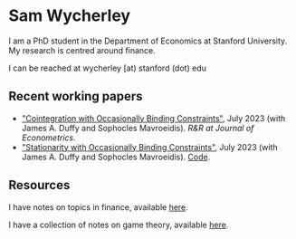 # Sam Wycherley

I am a PhD student in the Department of Economics at Stanford University. My research is centred around finance.

I can be reached at wycherley [at) stanford (dot) edu

## Recent working papers
- ["Cointegration with Occasionally Binding Constraints"](https://arxiv.org/abs/2211.09604), July 2023 (with James A. Duffy and Sophocles Mavroeidis). _R&R at Journal of Econometrics_.
- ["Stationarity with Occasionally Binding Constraints"](https://arxiv.org/abs/2307.06190), July 2023 (with James A. Duffy and Sophocles Mavroeidis). [Code](https://github.com/samwycherley/ThresholdStability.jl).

## Resources
I have notes on topics in finance, available [here](https://github.com/samwycherley/finance-notes).

I have a collection of notes on game theory, available [here](https://github.com/samwycherley/theory-notes).
